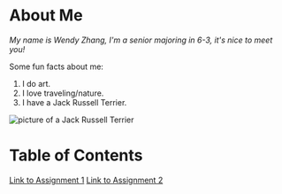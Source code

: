 # About Me
*My name is Wendy Zhang, I'm a senior majoring in 6-3, it's nice to meet you!*

Some fun facts about me:
1. I do art.
2. I love traveling/nature.
3. I have a Jack Russell Terrier.

![picture of a Jack Russell Terrier](https://www.zooplus.fr/magazine/wp-content/uploads/2018/09/Jack-Russell-gl%C3%BCcklich.jpg)


# Table of Contents
[Link to Assignment 1](assignments/assignment1.md)
[Link to Assignment 2](assignments/assignment2.md)
